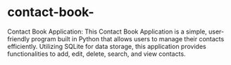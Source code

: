 # contact-book-
Contact Book Application: This Contact Book Application is a simple, user-friendly program built in Python that allows users to manage their contacts efficiently. Utilizing SQLite for data storage, this application provides functionalities to add, edit, delete, search, and view contacts.
